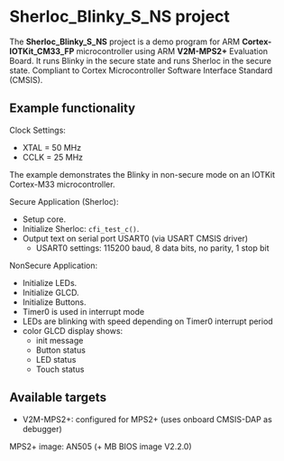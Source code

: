 # Sherloc_Blinky_S_NS project

The **Sherloc_Blinky_S_NS** project is a demo program for
ARM **Cortex-IOTKit_CM33_FP** microcontroller using ARM **V2M-MPS2+** Evaluation Board.
It runs Blinky in the secure state and runs Sherloc in the secure state.
Compliant to Cortex Microcontroller Software Interface Standard (CMSIS).

## Example functionality

Clock Settings:

- XTAL = 50 MHz
- CCLK = 25 MHz

The example demonstrates the Blinky in non-secure mode
on an IOTKit Cortex-M33 microcontroller.

Secure Application (Sherloc):

- Setup core.
- Initialize Sherloc: `cfi_test_c()`.
- Output text on serial port USART0 (via USART CMSIS driver)
  - USART0 settings: 115200 baud, 8 data bits, no parity, 1 stop bit

NonSecure Application:

- Initialize LEDs.
- Initialize GLCD.
- Initialize Buttons.
- Timer0 is used in interrupt mode
- LEDs are blinking with speed depending on Timer0 interrupt period
- color GLCD display shows:
  - init message
  - Button status
  - LED status
  - Touch status

## Available targets

- V2M-MPS2+: configured for MPS2+ (uses onboard CMSIS-DAP as debugger)

MPS2+ image: AN505 (+ MB BIOS image V2.2.0)
